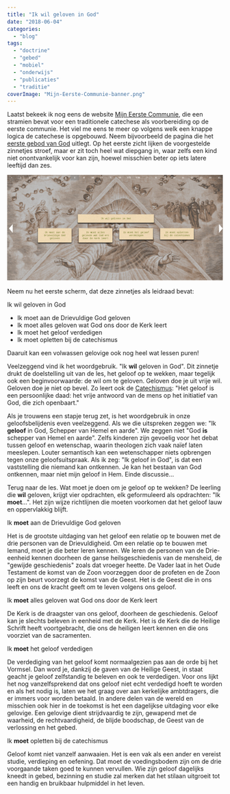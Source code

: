 ```yaml
---
title: "Ik wil geloven in God"
date: "2018-06-04"
categories: 
  - "blog"
tags: 
  - "doctrine"
  - "gebed"
  - "mobiel"
  - "onderwijs"
  - "publicaties"
  - "traditie"
coverImage: "Mijn-Eerste-Communie-banner.png"
---
```


Laatst bekeek ik nog eens de website [Mijn Eerste Communie](http://eerstecommunie.gelovenleren.net), die een stramien bevat voor een traditionele catechese als voorbereiding op de eerste communie. Het viel me eens te meer op volgens welk een knappe logica de catechese is opgebouwd. Neem bijvoorbeeld de pagina die het [eerste gebod van God](http://eerstecommunie.gelovenleren.net/#gebodgod1) uitlegt. Op het eerste zicht lijken de voorgestelde zinnetjes stroef, maar er zit toch heel wat diepgang in, waar zelfs een kind niet onontvankelijk voor kan zijn, hoewel misschien beter op iets latere leeftijd dan zes.

[![](images/Mijn-Eerste-Communie.png)](http://eerstecommunie.gelovenleren.net/#gebodgod1/1)

Neem nu het eerste scherm, dat deze zinnetjes als leidraad bevat:

Ik wil geloven in God

- Ik moet aan de Drievuldige God geloven
- Ik moet alles geloven wat God ons door de Kerk leert
- Ik moet het geloof verdedigen
- Ik moet opletten bij de catechismus

Daaruit kan een volwassen gelovige ook nog heel wat lessen puren!

Veelzeggend vind ik het woordgebruik. "Ik **wil** geloven in God". Dit zinnetje drukt de doelstelling uit van de les, het geloof op te wekken, maar tegelijk ook een beginvoorwaarde: de wil om te geloven. Geloven doe je uit vrije wil. Geloven doe je niet op bevel. Zo leert ook de [Catechismus](https://www.rkdocumenten.nl/rkdocs/index.php?mi=600&doc=1&id=1010): "Het geloof is een persoonlijke daad: het vrije antwoord van de mens op het initiatief van God, die zich openbaart."

Als je trouwens een stapje terug zet, is het woordgebruik in onze geloofsbelijdenis even veelzeggend. Als we die uitspreken zeggen we: "Ik **geloof** in God, Schepper van Hemel en aarde". We zeggen niet "God **is** schepper van Hemel en aarde". Zelfs kinderen zijn gevoelig voor het debat tussen geloof en wetenschap, waarin theologen zich vaak naïef laten meeslepen. Louter semantisch kan een wetenschapper niets opbrengen tegen onze geloofsuitspraak. Als ik zeg: "Ik geloof in God", is dat een vaststelling die niemand kan ontkennen. Je kan het bestaan van God ontkennen, maar niet mijn geloof in Hem. Einde discussie…

Terug naar de les. Wat moet je doen om je geloof op te wekken? De leerling die **wil** geloven, krijgt vier opdrachten, elk geformuleerd als opdrachten: "Ik **moet**…". Het zijn wijze richtlijnen die moeten voorkomen dat het geloof lauw en oppervlakkig blijft.

Ik **moet** aan de Drievuldige God geloven

Het is de grootste uitdaging van het geloof een relatie op te bouwen met de drie personen van de Drievuldigheid. Om een relatie op te bouwen met Iemand, moet je die beter leren kennen. We leren de personen van de Drie-eenheid kennen doorheen de ganse heilsgeschiedenis van de mensheid, de "gewijde geschiedenis" zoals dat vroeger heette. De Vader laat in het Oude Testament de komst van de Zoon voorzeggen door de profeten en de Zoon op zijn beurt voorzegt de komst van de Geest. Het is de Geest die in ons leeft en ons de kracht geeft om te leven volgens ons geloof.

Ik **moet** alles geloven wat God ons door de Kerk leert

De Kerk is de draagster van ons geloof, doorheen de geschiedenis. Geloof kan je slechts beleven in eenheid met de Kerk. Het is de Kerk die de Heilige Schrift heeft voortgebracht, die ons de heiligen leert kennen en die ons voorziet van de sacramenten.

Ik **moet** het geloof verdedigen

De verdediging van het geloof komt normaalgezien pas aan de orde bij het Vormsel. Dan word je, dankzij de gaven van de Heilige Geest, in staat geacht je geloof zelfstandig te beleven en ook te verdedigen. Voor ons lijkt het nog vanzelfsprekend dat ons geloof niet echt verdedigd hoeft te worden en als het nodig is, laten we het graag over aan kerkelijke ambtdragers, die er immers voor worden betaald. In andere delen van de wereld en misschien ook hier in de toekomst is het een dagelijkse uitdaging voor elke gelovige. Een gelovige dient strijdvaardig te zijn, gewapend met de waarheid, de rechtvaardigheid, de blijde boodschap, de Geest van de verlossing en het gebed.

Ik **moet** opletten bij de catechismus

Geloof komt niet vanzelf aanwaaien. Het is een vak als een ander en vereist studie, verdieping en oefening. Dat moet de voedingsbodem zijn om de drie voorgaande taken goed te kunnen vervullen. Wie zijn geloof dagelijks kneedt in gebed, bezinning en studie zal merken dat het stilaan uitgroeit tot een handig en bruikbaar hulpmiddel in het leven.
